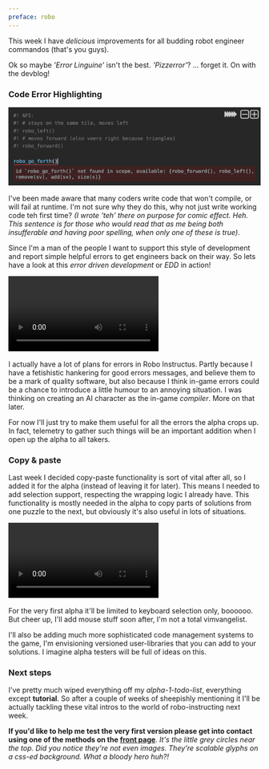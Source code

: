```yaml
---
preface: robo
---
```


This week I have *delicious* improvements for all budding robot engineer commandos (that's you guys).

Ok so maybe *'Error Linguine'* isn't the best. *'Pizzerror'*? ... forget it. On with the devblog!

### Code Error Highlighting
![](/assets/2017-09-15/error-screen.png "That's not what it's called. TERRIBLE")

I've been made aware that many coders write code that won't compile, or will fail at runtime. I'm not sure why they do this, why not just write working code teh first time? *(I wrote 'teh' there on purpose for comic effect. Heh. This sentence is for those who would read that as me being both insufferable and having poor spelling, when only one of these is true)*.

Since I'm a man of the people I want to support this style of development and report simple helpful errors to get engineers back on their way. So lets have a look at this *error driven development* or *EDD* in action!

<video src="/assets/2017-09-15/error-highlighting.mp4" controls loop autoplay></video>

I actually have a lot of plans for errors in Robo Instructus. Partly because I have a fetishistic hankering for good errors messages, and believe them to be a mark of quality software, but also because I think in-game errors could be a chance to introduce a little humour to an annoying situation.
I was thinking on creating an AI character as the in-game *compiler*. More on that later.

For now I'll just try to make them useful for all the errors the alpha crops up. In fact, telemetry to gather such things will be an important addition when I open up the alpha to all takers.

### Copy & paste
Last week I decided copy-paste functionality is sort of vital after all, so I added it for the alpha (instead of leaving it for later).
This means I needed to add selection support, respecting the wrapping logic I already have.
This functionality is mostly needed in the alpha to copy parts of solutions from one puzzle to the next, but obviously it's also useful in lots of situations.

<video src="/assets/2017-09-15/select-copy-paste.mp4" controls loop autoplay></video>

For the very first alpha it'll be limited to keyboard selection only, boooooo. But cheer up, I'll add mouse stuff soon after, I'm not a total vimvangelist.

I'll also be adding much more sophisticated code management systems to the game, I'm envisioning versioned user-libraries that you can add to your solutions. I imagine alpha testers will be full of ideas on this.

### Next steps
I've pretty much wiped everything off my *alpha-1-todo-list*, everything except **tutorial**. So after a couple of weeks of sheepishly mentioning it I'll be actually tackling these vital intros to the world of robo-instructing next week.

**If you'd like to help me test the very first version please get into contact using one of the methods on the [front page](/)**.
*It's the little grey circles near the top. Did you notice they're not even images. They're scalable glyphs on a css-ed background. What a bloody hero huh?!*
